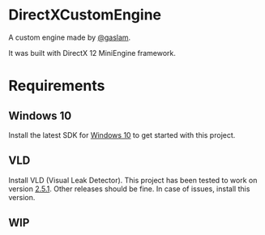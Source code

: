 # DirectXCustomEngine

A custom engine made by [@gaslam](https://github.com/gaslam).

It was built with DirectX 12 MiniEngine framework.

# Requirements

## Windows 10

Install the latest SDK for [Windows 10](https://developer.microsoft.com/en-us/windows/downloads/windows-sdk/) to get started with this project.

## VLD
Install VLD (Visual Leak Detector). This project has been tested to work on version [2.5.1](https://github.com/KindDragon/vld/releases/tag/v2.5.1). Other releases should be fine. In case of issues, install this version.

## WIP